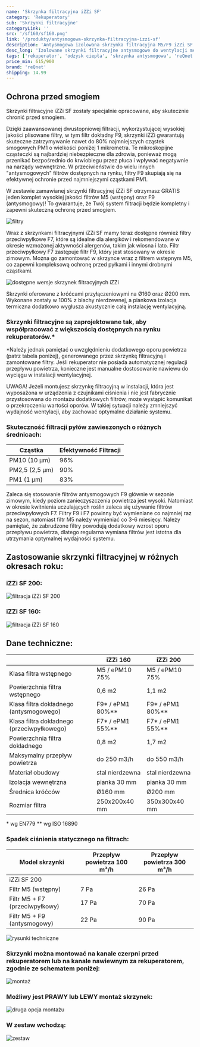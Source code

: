 ```yaml
---
name: 'Skrzynka filtracyjna iZZi SF'
category: 'Rekuperatory'
sub: 'Skrzynki filtracyjne'
categoryLink: ''
src: '/sf160/sf160.png'
link: '/produkty/antysmogowa-skrzynka-filtracyjna-izzi-sf'
description: 'Antysmogowa izolowana skrzynka filtracyjna M5/F9 iZZi SF.'
desc_long: 'Izolowane skrzynki filtracyjne antysmogowe do wentylacji mechanicznej z rekuperacją, z kompletem filtrów klasy M5 i F9 w zestawie. Przeznaczone do skutecznego oczyszczania powietrza nawiewanego do budynków z ultradrobnych cząstek PM10, PM2,5 i PM1, które są najbardziej niebezpieczne dla zdrowia człowieka. Skrzynka przeznaczona do użytku w domowych systemach wentylacji.'
tags: ['rekuperator', 'odzysk ciepła', 'skrzynka antysmogowa', 'reQnet']
price_min: 615/900
brand: 'reQnet'
shipping: 14.99
---
```


## Ochrona przed smogiem

Skrzynki filtracyjne iZZi SF zostały specjalnie opracowane, aby skutecznie chronić przed smogiem.

Dzięki zaawansowanej dwustopniowej filtracji, wykorzystującej wysokiej jakości plisowane filtry, w tym filtr dokładny F9, skrzynki iZZi gwarantują skuteczne zatrzymywanie nawet do 80% najmniejszych cząstek smogowych PM1 o wielkości poniżej 1 mikrometra. Te mikroskopijne cząsteczki są najbardziej niebezpieczne dla zdrowia, ponieważ mogą przenikać bezpośrednio do krwiobiegu przez płuca i wpływać negatywnie na narządy wewnętrzne. W przeciwieństwie do wielu innych "antysmogowych" filtrów dostępnych na rynku, filtry F9 skupiają się na efektywnej ochronie przed najmniejszymi cząstkami PM1.

W zestawie zamawianej skrzynki filtracyjnej iZZi SF otrzymasz GRATIS jeden komplet wysokiej jakości filtrów M5 (wstępny) oraz F9 (antysmogowy)! To gwarantuje, że Twój system filtracji będzie kompletny i zapewni skuteczną ochronę przed smogiem.

![filtry](/rekuperatory/filtry.jpg)

Wraz z skrzynkami filtracyjnymi iZZi SF mamy teraz dostępne również filtry przeciwpyłkowe F7, które są idealne dla alergików i rekomendowane w okresie wzmożonej aktywności alergenów, takim jak wiosna i lato. Filtr przeciwpyłkowy F7 zastępuje filtr F9, który jest stosowany w okresie zimowym. Można go zamontować w skrzynce wraz z filtrem wstępnym M5, co zapewni kompleksową ochronę przed pyłkami i innymi drobnymi cząstkami.

![dostępne wersje skrzynek filtracyjnych iZZi](/sf160/skrzynki160i200.jpg)

Skrzynki oferowane z króćcami przyłączeniowymi na Ø160 oraz Ø200 mm. Wykonane zostały w 100% z blachy nierdzewnej, a piankowa izolacja termiczna dodatkowo wygłusza akustycznie całą instalację wentylacyjną.

### Skrzynki filtracyjne są zaprojektowane tak, aby współpracować z większością dostępnych na rynku rekuperatorów.\*

\*Należy jednak pamiętać o uwzględnieniu dodatkowego oporu powietrza (patrz tabela poniżej), generowanego przez skrzynkę filtracyjną i zamontowane filtry. Jeśli rekuperator nie posiada automatycznej regulacji przepływu powietrza, konieczne jest manualne dostosowanie nawiewu do wyciągu w instalacji wentylacyjnej.

UWAGA! Jeżeli montujesz skrzynkę filtracyjną w instalacji, która jest wyposażona w urządzenia z czujnikami ciśnienia i nie jest fabrycznie przystosowana do montażu dodatkowych filtrów, może wystąpić komunikat o przekroczeniu wartości oporów. W takiej sytuacji należy zmniejszyć wydajność wentylacji, aby zachować optymalne działanie systemu.

### Skuteczność filtracji pyłów zawieszonych o różnych średnicach:

| Cząstka        | Efektywność Filtracji |
| -------------- | --------------------- |
| PM10 (10 μm)   | 96%                   |
| PM2,5 (2,5 μm) | 90%                   |
| PM1 (1 μm)     | 83%                   |

Zaleca się stosowanie filtrów antysmogowych F9 głównie w sezonie zimowym, kiedy poziom zanieczyszczenia powietrza jest wysoki. Natomiast w okresie kwitnienia uczulających roślin zaleca się używanie filtrów przeciwpyłowych F7. Filtry F9 i F7 powinny być wymieniane co najmniej raz na sezon, natomiast filtr M5 należy wymieniać co 3-6 miesięcy. Należy pamiętać, że zabrudzone filtry powodują dodatkowy wzrost oporu przepływu powietrza, dlatego regularna wymiana filtrów jest istotna dla utrzymania optymalnej wydajności systemu.

## Zastosowanie skrzynki filtracyjnej w różnych okresach roku:

### iZZi SF 200:

![filtracja iZZi SF 200](/sf200/filtracja.jpg)

### iZZi SF 160:

![filtracja iZZi SF 160](/sf160/filtracja.png)

## Dane techniczne:

|                                            | iZZi 160            | iZZi 200            |
| ------------------------------------------ | ------------------- | ------------------- |
| Klasa filtra wstępnego                     | M5 / ePM10 75%      | M5 / ePM10 75%      |
| Powierzchnia filtra wstępnego              | 0,6 m2              | 1,1 m2              |
| Klasa filtra dokładnego (antysmogowego)    | F9\* / ePM1 80%\*\* | F9\* / ePM1 80%\*\* |
| Klasa filtra dokładnego (przeciwpyłkowego) | F7\* / ePM1 55%\*\* | F7\* / ePM1 55%\*\* |
| Powierzchnia filtra dokładnego             | 0,8 m2              | 1,7 m2              |
| Maksymalny przepływ powietrza              | do 250 m3/h         | do 550 m3/h         |
| Materiał obudowy                           | stal nierdzewna     | stal nierdzewna     |
| Izolacja wewnętrzna                        | pianka 30 mm        | pianka 30 mm        |
| Średnica króćców                           | Ø160 mm             | Ø200 mm             |
| Rozmiar filtra                             | 250x200x40 mm       | 350x300x40 mm       |

\* wg EN779
\*\* wg ISO 16890

### Spadek ciśnienia statycznego na filtrach:

| Model skrzynki                 | Przepływ powietrza 100 m³/h | Przepływ powietrza 300 m³/h |
| ------------------------------ | --------------------------- | --------------------------- |
| iZZi SF 200                    |                             |                             |
| Filtr M5 (wstępny)             | 7 Pa                        | 26 Pa                       |
| Filtr M5 + F7 (przeciwpyłkowy) | 17 Pa                       | 70 Pa                       |
| Filtr M5 + F9 (antysmogowy)    | 22 Pa                       | 90 Pa                       |

![rysunki techniczne](/sf160/rystech.png)

### Skrzynki można montować na kanale czerpni przed rekuperatorem lub na kanale nawiewnym za rekuperatorem, zgodnie ze schematem poniżej:

![montaż](/sf160/montaż.jpg)

### Możliwy jest PRAWY lub LEWY montaż skrzynek:

![druga opcja montażu](/sf160/montaż2.jpg)

### W zestaw wchodzą:

![zestaw](/sf160/zestaw.jpg)

